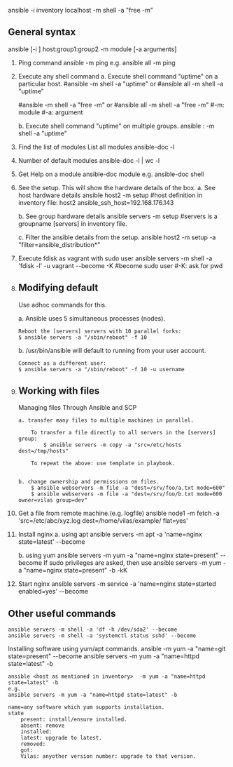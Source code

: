 ansible -i inventory localhost -m shell -a "free -m"

General syntax
--------------
ansible [-i <inventory>] host:group1:group2 -m module [-a arguments]

1. Ping command
	ansible <group> -m ping
	e.g.
		ansible all -m ping

2. Execute any shell command 
	a. Execute shell command "uptime" on a particular host.
	#ansible <ip> -m shell -a "uptime"
	or 
	#ansible all -m shell -a "uptime"
	
	#ansible <ip> -m shell -a "free -m"
	or 
	#ansible all -m shell -a "free -m"
	#-m: module
	#-a: argument

	b. Execute shell command "uptime" on multiple groups.
	ansible <group1>:<group2> -m shell -a "uptime"


3. Find the list of modules
	List all modules
		ansible-doc -l

4. Number of default modules
	ansible-doc -l | wc -l
	
5. Get Help on a module
	ansible-doc module
	e.g. ansible-doc shell
	
6. See the setup. This will show the hardware details of the box.
	a. See host hardware details 
		ansible host2 -m setup
		#host definition in inventory file: host2 ansible_ssh_host=192.168.176.143
	
	b. See group hardware details
		ansible servers -m setup
		#servers is a groupname [servers] in inventory file.
		
	c. Filter the ansible details from the setup.
		ansible host2 -m setup -a "filter=ansible_distribution*"
		
7. 	Execute fdisk as vagrant with sudo user
	ansible servers -m shell -a 'fdisk -l' -u vagrant --become -K
	#become sudo user
	#-K: ask for pwd

8. 	Modifying default 
	-----------------
	Use adhoc commands for this.
		
	a.	Ansible uses 5 simultaneous processes (nodes). 
	
		Reboot the [servers] servers with 10 parallel forks:
		$ ansible servers -a "/sbin/reboot" -f 10

	b. /usr/bin/ansible will default to running from your user account. 
	
		Connect as a different user:
		$ ansible servers -a "/sbin/reboot" -f 10 -u username


9. 	Working with files
	------------------
	Managing files
	Through Ansible and SCP 
		
		a. transfer many files to multiple machines in parallel. 
		
			To transfer a file directly to all servers in the [servers] group:
				$ ansible servers -m copy -a "src=/etc/hosts dest=/tmp/hosts"

			To repeat the above: use template in playbook.

		
		b. change ownership and permissions on files. 
			$ ansible webservers -m file -a "dest=/srv/foo/a.txt mode=600"
			$ ansible webservers -m file -a "dest=/srv/foo/b.txt mode=600 owner=vilas group=dev"

10. Get a file from remote machine.(e.g. logfile)
	ansible node1 -m fetch -a 'src=/etc/abc/xyz.log dest=/home/vilas/example/ flat=yes'
	
11. Install nginx
	a. using apt
		ansible servers -m apt -a 'name=nginx state=latest' --become
		
	b. using yum
		ansible servers -m yum -a "name=nginx state=present" --become
		If sudo privileges are asked, then use 
		ansible servers -m yum -a "name=nginx state=present" -b -kK
	
12. Start nginx 
	ansible servers -m service -a 'name=nginx state=started enabled=yes' --become
	

Other useful commands
---------------------
	ansible servers -m shell -a 'df -h /dev/sda2' --become
	ansible servers -m shell -a 'systemctl status sshd' --become


Installing software using yum/apt commands.
	ansible <group> -m yum -a "name=git state=present" --become
	ansible servers -m yum -a "name=httpd state=latest" -b
	
	ansible <host as mentioned in inventory>  -m yum -a "name=httpd state=latest" -b
	e.g.
	ansible servers -m yum -a "name=httpd state=latest" -b
	
	name=any software which yum supports installation.
	state
		present: install/ensure installed.
		absent: remove
		installed: 
		latest: upgrade to latest.
		removed: 
		got: 
		Vilas: anyother version number: upgrade to that version.
